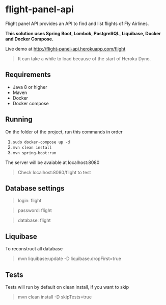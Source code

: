

# flight-panel-api

Flight panel API provides an API to find and list flights of Fly Airlines.

**This solution uses Spring Boot, Lombok, PostgreSQL, Liquibase, Docker and Docker Compose.**

Live demo at http://flight-panel-api.herokuapp.com/flight
> It can take a while to load because of the start of Heroku Dyno.

## Requirements
- Java 8 or higher
- Maven
- Docker
- Docker compose

## Running
On the folder of the project, run this commands in order

1. `sudo docker-compose up -d`
2. `mvn clean install`
3. `mvn spring-boot:run`

The server will be avaiable at localhost:8080
> Check localhost:8080/flight to test

## Database settings
> login: flight

> password: flight

> database: flight

## Liquibase 
To reconstruct all database
> mvn liquibase:update -D liquibase.dropFirst=true

## Tests
Tests will run by default on clean install, if you want to skip
>mvn clean install -D skipTests=true
